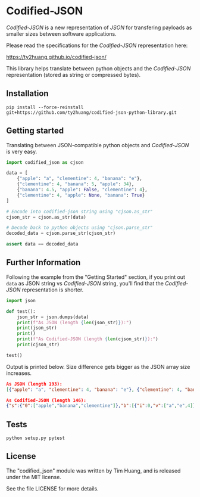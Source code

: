 # Codified-JSON

*Codified-JSON* is a new representation of *JSON* for transfering payloads as smaller sizes between software applications.

Please read the specifications for the *Codified-JSON* representation here: 

https://ty2huang.github.io/codified-json/

This library helps translate between python objects and the *Codified-JSON* representation (stored as string or compressed bytes).

## Installation

```
pip install --force-reinstall git+https://github.com/ty2huang/codified-json-python-library.git
```

## Getting started

Translating between JSON-compatible python objects and *Codified-JSON* is very easy.

```Python
import codified_json as cjson

data = [
    {"apple": "a", "clementine": 4, "banana": "e"}, 
    {"clementine": 4, "banana": 5, "apple": 34}, 
    {"banana": 4.5, "apple": False, "clementine": 4}, 
    {"clementine": 4, "apple": None, "banana": True}
]

# Encode into codified-json string using "cjson.as_str"
cjson_str = cjson.as_str(data)

# Decode back to python objects using "cjson.parse_str"
decoded_data = cjson.parse_str(cjson_str)

assert data == decoded_data
```

## Further Information

Following the example from the "Getting Started" section, if you print out `data` as JSON string vs *Codified-JSON* string, you'll find that the *Codified-JSON* representation is shorter.

```Python
import json

def test():
    json_str = json.dumps(data)
    print(f"As JSON (length {len(json_str)}):")
    print(json_str)
    print()
    print(f"As Codified-JSON (length {len(cjson_str)}):")
    print(cjson_str)

test()
```

Output is printed below. Size difference gets bigger as the JSON array size increases.

```json
As JSON (length 193):
[{"apple": "a", "clementine": 4, "banana": "e"}, {"clementine": 4, "banana": 5, "apple": 34}, {"banana": 4.5, "apple": false, "clementine": 4}, {"clementine": 4, "apple": null, "banana": true}]

As Codified-JSON (length 146):
{"s":{"0":["apple","banana","clementine"]},"b":[{"i":0,"v":["a","e",4]},{"i":0,"v":[34,5,4]},{"i":0,"v":[false,4.5,4]},{"i":0,"v":[null,true,4]}]}
```

## Tests

```
python setup.py pytest
```

## License

The "codified_json" module was written by Tim Huang, and is released under the MIT license.

See the file LICENSE for more details.
